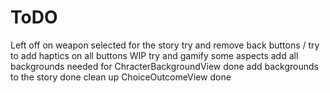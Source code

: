 #  ToDO

Left off on weapon selected for the story
try and remove back buttons /
try to add haptics on all buttons WIP
try and gamify some aspects 
add all backgrounds needed for ChracterBackgroundView  done 
add backgrounds to the story done 
clean up ChoiceOutcomeView done 

